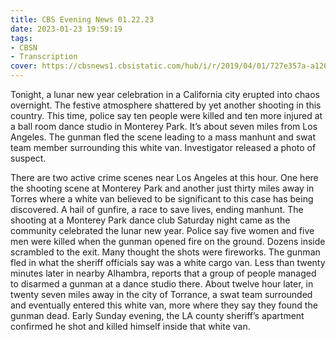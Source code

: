 ```yaml
---
title: CBS Evening News 01.22.23
date: 2023-01-23 19:59:19
tags:
- CBSN
- Transcription
cover: https://cbsnews1.cbsistatic.com/hub/i/r/2019/04/01/727e357a-a126-4138-a2c5-4d3222669d57/thumbnail/640x360/3ff2761028dc5c65cc4f07acd54bcd5c/cbsn2-logo-1920x1080.jpg
---
```

Tonight, a lunar new year celebration in a California city erupted into chaos overnight. The festive atmosphere shattered by yet another shooting in this country. This time, police say ten people were killed and ten more injured at a ball room dance studio in Monterey Park. It’s about seven miles from Los Angeles. The gunman fled the scene leading to a mass manhunt and swat team member surrounding this white van. Investigator released a photo of suspect.

There are two active crime scenes near Los Angeles at this hour. One here the shooting scene at Monterey Park and another just thirty miles away in Torres where a white van believed to be significant to this case has being discovered. A hail of gunfire, a race to save lives, ending manhunt. The shooting at a Monterey Park dance club Saturday night came as the community celebrated the lunar new year. Police say five women and five men were killed when the gunman opened fire on the ground. Dozens inside scrambled to the exit. Many thought the shots were fireworks. The gunman fled in what the sheriff officials say was a white cargo van. Less than twenty minutes later in nearby Alhambra, reports that a group of people managed to disarmed a gunman at a dance studio there. About twelve hour later, in twenty seven miles away in the city of Torrance, a swat team surrounded and eventually entered this white van, more where they say they found the gunman dead. Early Sunday evening, the LA county sheriff’s apartment confirmed he shot and killed himself inside that white van.
